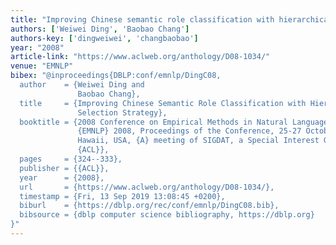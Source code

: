 ```yaml
---
title: "Improving Chinese semantic role classification with hierarchical feature selection strategy"
authors: ['Weiwei Ding', 'Baobao Chang']
authors-key: ['dingweiwei', 'changbaobao']
year: "2008"
article-link: "https://www.aclweb.org/anthology/D08-1034/"
venue: "EMNLP"
bibex: "@inproceedings{DBLP:conf/emnlp/DingC08,
  author    = {Weiwei Ding and
               Baobao Chang},
  title     = {Improving Chinese Semantic Role Classification with Hierarchical Feature
               Selection Strategy},
  booktitle = {2008 Conference on Empirical Methods in Natural Language Processing,
               {EMNLP} 2008, Proceedings of the Conference, 25-27 October 2008, Honolulu,
               Hawaii, USA, {A} meeting of SIGDAT, a Special Interest Group of the
               {ACL}},
  pages     = {324--333},
  publisher = {{ACL}},
  year      = {2008},
  url       = {https://www.aclweb.org/anthology/D08-1034/},
  timestamp = {Fri, 13 Sep 2019 13:08:45 +0200},
  biburl    = {https://dblp.org/rec/conf/emnlp/DingC08.bib},
  bibsource = {dblp computer science bibliography, https://dblp.org}
}"
---
```

